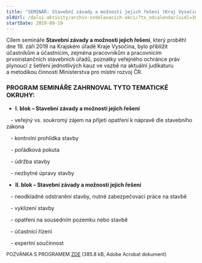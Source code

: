 ```yaml
---
title: "SEMINÁŘ: Stavební závady a možnosti jejich řešení (Kraj Vysočina)"
oldUrl: /dalsi-aktivity/archiv-vzdelavacich-akci/?tx_odcalendar[uid]=306&cHash=414132ff59319c8c15e4004f943f5c56
startDate: 2019-09-19
---
```


<p>Cílem semináře <b>Stavební závady a možnosti jejich řešení</b>, který proběhl dne 19. září 2019 na Krajském úřadě Kraje Vysočina, bylo přiblížit účastníkům a účastnicím, zejména pracovníkům a pracovnicím prvoinstančních stavebních úřadů, poznatky veřejného ochránce práv plynoucí z šetření jednotlivých kauz ve vazbě na aktuální judikaturu a metodikou činnosti Ministerstva pro místní rozvoj ČR.</p><h3 class="align-blok">PROGRAM SEMINÁŘE ZAHRNOVAL TYTO TEMATICKÉ OKRUHY:</h3><p></p><ul><li><b>I. blok – Stavební závady a možnosti jejich řešení</b></li></ul><p></p>
<p>   - veřejný vs. soukromý zájem na přijetí opatření k nápravě dle stavebního zákona</p>
<p>   - kontrolní prohlídka stavby</p>
<p>   - pořádková pokuta</p>
<p>   - údržba stavby</p>
<p>   - nezbytné úpravy stavby</p>
<p></p><ul><li><b>II. blok – Stavební závady a možnosti jejich řešení</b></li></ul><p></p>
<p>   - neodkladné odstranění stavby, nutné zabezpečovací práce na stavbě</p>
<p>   - vyklizení stavby</p>
<p>   - opatření na sousedním pozemku nebo stavbě</p>
<p>   - účastníci řízení</p>
<p>   - expertní součinnost</p>
<p></p>
<p><span style="font-size: 12.8px;">POZVÁNKA S PROGRAMEM <a href="/uploads-import/projekt_ESF/00_2019_VA/SEMINARE/09_19_Stavebni_zavady_a_moznosti_jejich_reseni__Jihlava_/09_19_Stavebni_zavady_a_moznosti_jejich_reseni_POZVANKA.pdf" target="_blank">ZDE</a> (385.8 kB, Adobe Acrobat dokument)</span></p>
